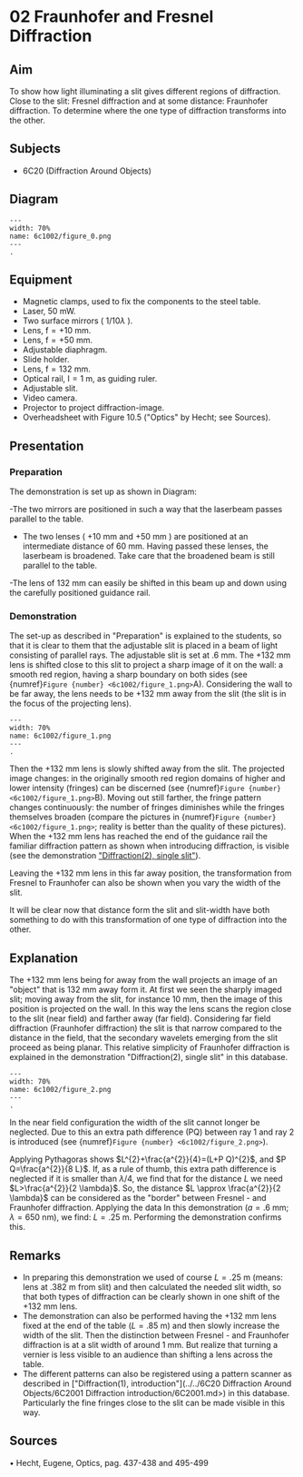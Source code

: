# 02 Fraunhofer and Fresnel Diffraction 
     
  
## Aim   
 To show how light illuminating a slit gives different regions of diffraction. Close to the slit: Fresnel diffraction and at some distance: Fraunhofer diffraction. To determine where the one type of diffraction transforms into the other.    
  
## Subjects   
* 6C20 (Diffraction Around Objects)   

## Diagram
   
```{figure} figures/figure_0.png  
---  
width: 70%  
name: 6c1002/figure_0.png  
---  
. 
```

## Equipment
- Magnetic clamps, used to fix the components to the steel table.
- Laser, $50 \mathrm{~mW}$.
- Two surface mirrors ( $1 / 10 \lambda$ ).
- Lens, $\mathrm{f}=+10 \mathrm{~mm}$.
- Lens, $\mathrm{f}=+50 \mathrm{~mm}$.
- Adjustable diaphragm.
- Slide holder.
- Lens, $\mathrm{f}=132 \mathrm{~mm}$.
- Optical rail, $\mathrm{I}=1 \mathrm{~m}$, as guiding ruler.
- Adjustable slit.
- Video camera.
- Projector to project diffraction-image.
- Overheadsheet with Figure 10.5 ("Optics" by Hecht; see Sources).
     
  
## Presentation   
### Preparation

The demonstration is set up as shown in Diagram:

-The two mirrors are positioned in such a way that the laserbeam passes parallel to the table.

- The two lenses ( $+10 \mathrm{~mm}$ and $+50 \mathrm{~mm}$ ) are positioned at an intermediate distance of $60 \mathrm{~mm}$. Having passed these lenses, the laserbeam is broadened. Take care that the broadened beam is still parallel to the table.

-The lens of $132 \mathrm{~mm}$ can easily be shifted in this beam up and down using the carefully positioned guidance rail.

### Demonstration

The set-up as described in "Preparation" is explained to the students, so that it is clear to them that the adjustable slit is placed in a beam of light consisting of parallel rays. The adjustable slit is set at $.6 \mathrm{~mm}$. The $+132 \mathrm{~mm}$ lens is shifted close to this slit to project a sharp image of it on the wall: a smooth red region, having a sharp boundary on both sides (see {numref}`Figure {number} <6c1002/figure_1.png>`A). Considering the wall to be far away, the lens needs to be $+132 \mathrm{~mm}$ away from the slit (the slit is in the focus of the projecting lens).    

```{figure} figures/figure_1.png  
---  
width: 70%  
name: 6c1002/figure_1.png  
---  
. 
```
Then the $+132 \mathrm{~mm}$ lens is slowly shifted away from the slit. The projected image changes: in the originally smooth red region domains of higher and lower intensity (fringes) can be discerned (see {numref}`Figure {number} <6c1002/figure_1.png>`B). Moving out still farther, the fringe pattern changes continuously: the number of fringes diminishes while the fringes themselves broaden (compare the pictures in {numref}`Figure {number} <6c1002/figure_1.png>`; reality is better than the quality of these pictures). When the $+132 \mathrm{~mm}$ lens has reached the end of the guidance rail the familiar diffraction pattern as shown when introducing diffraction, is visible (see the demonstration ["Diffraction(2), single slit"](<../../6C20 Diffraction Around Objects/6C2002 Diffraction Single Slit/6C2002.md>)).

Leaving the $+132 \mathrm{~mm}$ lens in this far away position, the transformation from Fresnel to Fraunhofer can also be shown when you vary the width of the slit.

It will be clear now that distance form the slit and slit-width have both something to do with this transformation of one type of diffraction into the other.  
  
## Explanation   
The $+132 \mathrm{~mm}$ lens being for away from the wall projects an image of an "object" that is $132 \mathrm{~mm}$ away form it. At first we seen the sharply imaged slit; moving away from the slit, for instance $10 \mathrm{~mm}$, then the image of this position is projected on the wall. In this way the lens scans the region close to the slit (near field) and farther away (far field). Considering far field diffraction (Fraunhofer diffraction) the slit is that narrow compared to the distance in the field, that the secondary wavelets emerging from the slit proceed as being planar. This relative simplicity of Fraunhofer diffraction is explained in the demonstration "Diffraction(2), single slit" in this database.   
```{figure} figures/figure_2.png  
---  
width: 70%  
name: 6c1002/figure_2.png  
---  
. 
```
In the near field configuration the width of the slit cannot longer be neglected. Due to this an extra path difference (PQ) between ray 1 and ray 2 is introduced (see {numref}`Figure {number} <6c1002/figure_2.png>`).

Applying Pythagoras shows $L^{2}+\frac{a^{2}}{4}=(L+P Q)^{2}$, and $P Q=\frac{a^{2}}{8 L}$. If, as a rule of thumb, this extra path difference is neglected if it is smaller than $\lambda / 4$, we find that for the distance $L$ we need $L>\frac{a^{2}}{2 \lambda}$. So, the distance $L \approx \frac{a^{2}}{2 \lambda}$ can be considered as the "border" between Fresnel - and Fraunhofer diffraction. Applying the data In this demonstration $(a=.6 \mathrm{~mm} ; \lambda=650 \mathrm{~nm})$, we find: $L=.25 \mathrm{~m}$. Performing the demonstration confirms this. 
  
## Remarks   
- In preparing this demonstration we used of course $L=.25 \mathrm{~m}$ (means: lens at $.382 \mathrm{~m}$ from slit) and then calculated the needed slit width, so that both types of diffraction can be clearly shown in one shift of the $+132 \mathrm{~mm}$ lens.
- The demonstration can also be performed having the $+132 \mathrm{~mm}$ lens fixed at the end of the table $(L=.85 \mathrm{~m})$ and then slowly increase the width of the slit. Then the distinction between Fresnel - and Fraunhofer diffraction is at a slit width of around $1 \mathrm{~mm}$. But realize that turning a vernier is less visible to an audience than shifting a lens across the table.
- The different patterns can also be registered using a pattern scanner as described in ["Diffraction(1), introduction"](../../6C20 Diffraction Around Objects/6C2001 Diffraction introduction/6C2001.md>) in this database. Particularly the fine fringes close to the slit can be made visible in this way.
  
## Sources   
 • Hecht, Eugene, Optics, pag. 437-438 and 495-499  